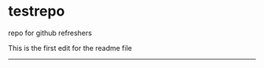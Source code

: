 # testrepo
repo for github refreshers


This is the first edit for the readme file

_______________________________________







